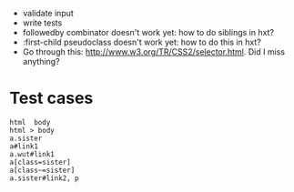 - validate input
- write tests
- followedby combinator doesn't work yet: how to do siblings in hxt?
- :first-child pseudoclass doesn't work yet: how to do this in hxt?
- Go through this: http://www.w3.org/TR/CSS2/selector.html. Did I miss anything?

# Test cases

    html  body
    html > body
    a.sister
    a#link1
    a.wut#link1
    a[class=sister]
    a[class~=sister]
    a.sister#link2, p

